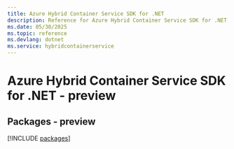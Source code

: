 ```yaml
---
title: Azure Hybrid Container Service SDK for .NET
description: Reference for Azure Hybrid Container Service SDK for .NET
ms.date: 05/30/2025
ms.topic: reference
ms.devlang: dotnet
ms.service: hybridcontainerservice
---
```

# Azure Hybrid Container Service SDK for .NET - preview
## Packages - preview
[!INCLUDE [packages](hybrid-container-service-index.md)]